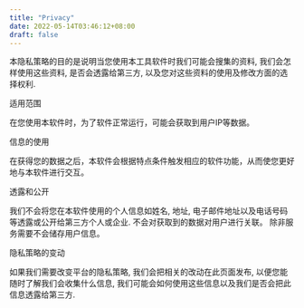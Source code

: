 ```yaml
---
title: "Privacy"
date: 2022-05-14T03:46:12+08:00
draft: false
---
```

本隐私策略的目的是说明当您使用本工具软件时我们可能会搜集的资料, 我们会怎样使用这些资料, 是否会透露给第三方, 以及您对这些资料的使用及修改方面的选择权利. 

适用范围

在您使用本软件时，为了软件正常运行，可能会获取到用户IP等数据。

信息的使用

在获得您的数据之后，本软件会根据特点条件触发相应的软件功能，从而使您更好地与本软件进行交互。


透露和公开

我们不会将您在本软件使用的个人信息如姓名, 地址, 电子邮件地址以及电话号码等透露或公开给第三方个人或企业.
不会对获取到的数据对用户进行关联。
除非服务需要不会储存用户信息。

隐私策略的变动

如果我们需要改变平台的隐私策略, 我们会把相关的改动在此页面发布, 以便您能随时了解我们会收集什么信息, 我们可能会如何使用这些信息以及我们是否会把此信息透露给第三方.

